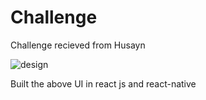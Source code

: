 # Challenge
Challenge recieved from Husayn

![design](https://user-images.githubusercontent.com/56885945/119223860-adc32a00-baf3-11eb-9f10-aa066d3d738f.jpeg)
 
 Built the above UI in react js and react-native
